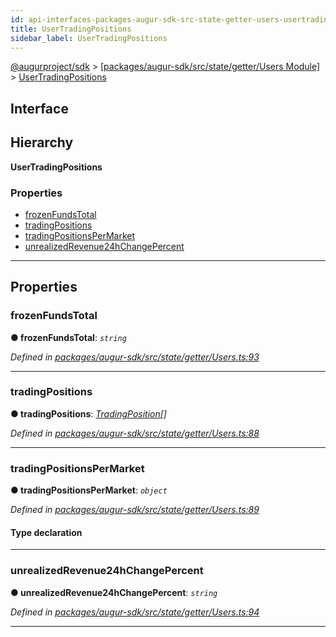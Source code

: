 ```yaml
---
id: api-interfaces-packages-augur-sdk-src-state-getter-users-usertradingpositions
title: UserTradingPositions
sidebar_label: UserTradingPositions
---
```


[@augurproject/sdk](api-readme.md) > [[packages/augur-sdk/src/state/getter/Users Module]](api-modules-packages-augur-sdk-src-state-getter-users-module.md) > [UserTradingPositions](api-interfaces-packages-augur-sdk-src-state-getter-users-usertradingpositions.md)

## Interface

## Hierarchy

**UserTradingPositions**

### Properties

* [frozenFundsTotal](api-interfaces-packages-augur-sdk-src-state-getter-users-usertradingpositions.md#frozenfundstotal)
* [tradingPositions](api-interfaces-packages-augur-sdk-src-state-getter-users-usertradingpositions.md#tradingpositions)
* [tradingPositionsPerMarket](api-interfaces-packages-augur-sdk-src-state-getter-users-usertradingpositions.md#tradingpositionspermarket)
* [unrealizedRevenue24hChangePercent](api-interfaces-packages-augur-sdk-src-state-getter-users-usertradingpositions.md#unrealizedrevenue24hchangepercent)

---

## Properties

<a id="frozenfundstotal"></a>

###  frozenFundsTotal

**● frozenFundsTotal**: *`string`*

*Defined in [packages/augur-sdk/src/state/getter/Users.ts:93](https://github.com/AugurProject/augur/blob/27cf7214d2/packages/augur-sdk/src/state/getter/Users.ts#L93)*

___
<a id="tradingpositions"></a>

###  tradingPositions

**● tradingPositions**: *[TradingPosition](api-interfaces-packages-augur-sdk-src-state-getter-users-tradingposition.md)[]*

*Defined in [packages/augur-sdk/src/state/getter/Users.ts:88](https://github.com/AugurProject/augur/blob/27cf7214d2/packages/augur-sdk/src/state/getter/Users.ts#L88)*

___
<a id="tradingpositionspermarket"></a>

###  tradingPositionsPerMarket

**● tradingPositionsPerMarket**: *`object`*

*Defined in [packages/augur-sdk/src/state/getter/Users.ts:89](https://github.com/AugurProject/augur/blob/27cf7214d2/packages/augur-sdk/src/state/getter/Users.ts#L89)*

#### Type declaration

[marketId: `string`]: [MarketTradingPosition](api-interfaces-packages-augur-sdk-src-state-getter-users-markettradingposition.md)

___
<a id="unrealizedrevenue24hchangepercent"></a>

###  unrealizedRevenue24hChangePercent

**● unrealizedRevenue24hChangePercent**: *`string`*

*Defined in [packages/augur-sdk/src/state/getter/Users.ts:94](https://github.com/AugurProject/augur/blob/27cf7214d2/packages/augur-sdk/src/state/getter/Users.ts#L94)*

___

